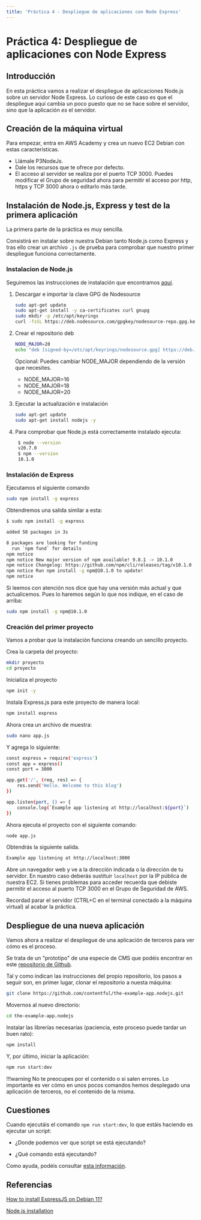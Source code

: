```yaml
---
title: 'Práctica 4 - Despliegue de aplicaciones con Node Express'
---
```


# Práctica 4: Despliegue de aplicaciones con Node Express

## Introducción

En esta práctica vamos a realizar el despliegue de aplicaciones Node.js sobre un servidor Node Express. Lo curioso de este caso es que el despliegue aquí cambia un poco puesto que no se hace sobre el servidor, sino que la aplicación *es* el servidor.

## Creación de la máquina virtual

Para empezar, entra en AWS Academy y crea un nuevo EC2 Debian con estas características.

* Llámale P3NodeJs. 
* Dale los recursos que te ofrece por defecto. 
* El acceso al servidor se realiza por el puerto TCP 3000. Puedes modificar el Grupo de seguridad ahora para permitir el acceso por http, https y TCP 3000 ahora o editarlo más tarde.

## Instalación de Node.js, Express y test de la primera aplicación

La primera parte de la práctica es muy sencilla. 

Consistirá en instalar sobre nuestra Debian tanto Node.js como Express y tras ello crear un archivo `.js` de prueba para comprobar que nuestro primer despliegue funciona correctamente.

### Instalacion de Node.js

Seguiremos las instrucciones de instalación que encontramos [aquí](https://github.com/nodesource/distributions).

1. Descargar e importar la clave GPG de Nodesource

    ```bash
    sudo apt-get update
    sudo apt-get install -y ca-certificates curl gnupg
    sudo mkdir -p /etc/apt/keyrings
    curl -fsSL https://deb.nodesource.com/gpgkey/nodesource-repo.gpg.key | sudo gpg --dearmor -o /etc/apt/keyrings/nodesource.gpg
    ```
2. Crear el repositorio deb

    ```bash
    NODE_MAJOR=20
    echo "deb [signed-by=/etc/apt/keyrings/nodesource.gpg] https://deb.nodesource.com/node_$NODE_MAJOR.x nodistro main" | sudo tee /etc/apt/sources.list.d/nodesource.list
    ```

    Opcional: Puedes cambiar NODE_MAJOR dependiendo de la versión que necesites.

    * NODE_MAJOR=16
    * NODE_MAJOR=18
    * NODE_MAJOR=20
3. Ejecutar la actualización e instalación

    ```bash
    sudo apt-get update
    sudo apt-get install nodejs -y
    ```
4. Para comprobar que Node.js está correctamente instalado ejecuta:
   ```bash
    $ node --version
    v20.7.0
    $ npm --version
    10.1.0
   ```  

### Instalación de Express

Ejecutamos el siguiente comando

```bash
sudo npm install -g express
```

Obtendremos una salida similar a esta:

```bash
$ sudo npm install -g express

added 58 packages in 3s

8 packages are looking for funding
  run `npm fund` for details
npm notice 
npm notice New major version of npm available! 9.8.1 -> 10.1.0
npm notice Changelog: https://github.com/npm/cli/releases/tag/v10.1.0
npm notice Run npm install -g npm@10.1.0 to update!
npm notice 
```

Si leemos con atención nos dice que hay una versión más actual y que actualicemos. Pues lo haremos según lo que nos indique, en el caso de arriba:

```bash
sudo npm install -g npm@10.1.0
```

### Creación del primer proyecto

Vamos a probar que la instalación funciona creando un sencillo proyecto.

Crea la carpeta del proyecto:

```bash
mkdir proyecto
cd proyecto
```
Inicializa el proyecto

```bash
npm init -y
```
Instala Express.js para este proyecto de manera local:

```bash
npm install express
```
Ahora crea un archivo de muestra:

```bash
sudo nano app.js
```

Y agrega lo siguiente:

```bash
const express = require('express')
const app = express()
const port = 3000

app.get('/', (req, res) => {
    res.send('Hello. Welcome to this blog')
})

app.listen(port, () => {
    console.log(`Example app listening at http://localhost:${port}`)
})
```

Ahora ejecuta el proyecto con el siguiente comando:

```bash
node app.js
```

Obtendrás la siguiente salida.

```bash
Example app listening at http://localhost:3000
```

Abre un navegador web y ve a la dirección indicada o la dirección de tu servidor. En nuestro caso deberás sustituir `localhost` por la IP pública de nuestra EC2. Si tienes problemas para acceder recuerda que debiste permitir el acceso al puerto TCP 3000 en el Grupo de Seguridad de AWS.

Recordad parar el servidor (CTRL+C en el terminal conectado a la máquina virtual) al acabar la práctica.

## Despliegue de una nueva aplicación

Vamos ahora a realizar el despliegue de una aplicación de terceros para ver cómo es el proceso.

Se trata de un "prototipo" de una especie de CMS que podéis encontrar en este [repositorio de Github](https://github.com/contentful/the-example-app.nodejs). 

Tal y como indican las instrucciones del propio repositorio, los pasos a seguir son, en primer lugar, clonar el repositorio a nuesta máquina:

```sh
git clone https://github.com/contentful/the-example-app.nodejs.git
```
Movernos al nuevo directorio:

```sh
cd the-example-app.nodejs
```

Instalar las librerías necesarias (paciencia, este proceso puede tardar un buen rato):

```sh
npm install
```

Y, por último, iniciar la aplicación:

```sh
npm run start:dev
```

!!!warning
    No te preocupes por el contenido o si salen errores. Lo importante es ver cómo en unos pocos comandos hemos desplegado una aplicación de terceros, no el contenido de la misma.

## Cuestiones

Cuando ejecutáis el comando `npm run start:dev`, lo que estáis haciendo es ejecutar un script:

- ¿Donde podemos ver que script se está ejecutando?

- ¿Qué comando está ejecutando?

Como ayuda, podéis consultar [esta información](https://www.freecodecamp.org/espanol/news/node-js-npm-tutorial/).

## Referencias

[How to install ExpressJS on Debian 11?](https://unixcop.com/how-to-install-expressjs-on-debian-11/)

[Node.js installation](https://github.com/nodesource/distributions)
